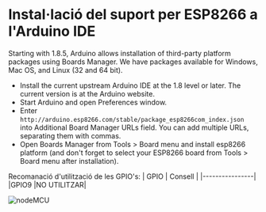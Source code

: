 # Instal·lació del suport per ESP8266 a l'Arduino IDE

Starting with 1.8.5, Arduino allows installation of third-party platform packages using Boards Manager. We have packages available for Windows, Mac OS, and Linux (32 and 64 bit).

* Install the current upstream Arduino IDE at the 1.8 level or later. The current version is at the Arduino website.
* Start Arduino and open Preferences window.
* Enter `http://arduino.esp8266.com/stable/package_esp8266com_index.json ` into Additional Board Manager URLs field. You can add multiple URLs, separating them with commas.
* Open Boards Manager from Tools > Board menu and install esp8266 platform (and don't forget to select your ESP8266 board from Tools > Board menu after installation).

Recomanació d'utilització de les GPIO's:
| GPIO | Consell |
|----------------|
|GPIO9 |NO UTILITZAR|

![nodeMCU](https://i2.wp.com/www.esploradores.com/wp-content/uploads/2016/08/PINOUT-NodeMCU-1_1.8.png?fit=1026%2C570)
